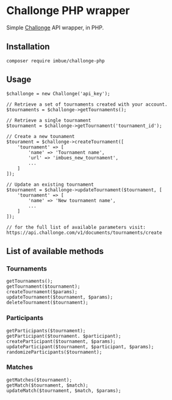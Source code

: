 # Challonge PHP wrapper

Simple [Challonge](https://api.challonge.com/v1) API wrapper, in PHP.

## Installation

```
composer require imbue/challonge-php
```

## Usage

```
$challonge = new Challonge('api_key');
```

```
// Retrieve a set of tournaments created with your account.
$tournaments = $challonge->getTournaments();

// Retrieve a single tournament
$tournament = $challonge->getTournament('tournament_id');
```

```
// Create a new tounament
$tourament = $challonge->createTournament([
    'tournament' => [
        'name' => 'Tournament name',
        'url' => 'imbues_new_tournament',
        ...
    ]
]);

// Update an existing tournament
$tournament = $challonge->updateTournament($tournament, [
    'tournament' => [
        'name' => 'New tournament name',
        ...
    ]
]);

// for the full list of available parameters visit: https://api.challonge.com/v1/documents/tournaments/create
```

## List of available methods

### Tournaments
```
getTournaments();
getTournament($tournament);
createTournament($params);
updateTournament($tournament, $params);
deleteTournament($tournament);
```

### Participants
```
getParticipants($tournament);
getParticipant($tournament. $participant);
createParticipant($tournament, $params);
updateParticipant($tournament, $participant, $params);
randomizeParticipants($tournament);
```

### Matches
```
getMatches($tournament);
getMatch($tournament, $match);
updateMatch($tournament, $match, $params);
```